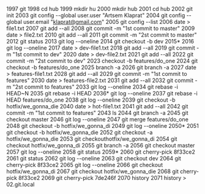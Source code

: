  1997  git
 1998  cd hub
 1999  mkdir hu
 2000  mkdir hub
 2001  cd hub
 2002  git init 
 2003  git config --global user.user "Artsem Klaprat"
 2004  git config --global user.email "klaprat@gmail.com"
 2005  git config --list
 2006  date > file1.txt
 2007  git add --all 
 2008  git commit -m "1st commit to master"
 2009  date > file2.txt
 2010  git add --all 
 2011  git commit -m "2st commit to master"
 2012  git status 
 2013  git log --oneline 
 2014  git checkout -b dev
 2015* 
 2016  git log --oneline 
 2017  date > dev-file1.txt
 2018  git add --all
 2019  git commit -m "1st commit to dev"
 2020  date > dev-file2.txt
 2021  git add --all
 2022  git commit -m "2st commit to dev"
 2023  checkout -b features/do_one
 2024  git checkout -b features/do_one
 2025  branch -a
 2026  git branch -a
 2027  date > features-file1.txt
 2028  git add --all
 2029  git commit -m "1st commit to features"
 2030  date > features-file2.txt
 2031  git add --all
 2032  git commit -m "2st commit to features"
 2033  git log --oneline 
 2034  git rebase -i HEAD~N
 2035  git rebase -i HEAD
 2036* git log --oneline
 2037  git rebase -i HEAD features/do_one 
 2038  git log --oneline 
 2039  git checkout -b hotfix/we_gonna_die
 2040  date > hot-file1.txt
 2041  git add --all
 2042  git commit -m "1st commit to features"
 2043  ls
 2044  git branch -a
 2045  git checkout master
 2046  git log --oneline
 2047  git merge features/do_one
 2048  git checkout -b hotfix/we_gonna_di
 2049  git log --oneline
 2050* 
 2051  git checkout -b hotfix/we_gonna_die
 2052  git checkout -a hotfix/we_gonna_die
 2053  git checkouthotfix/we_gonna_di
 2054  git checkout hotfix/we_gonna_di
 2055  git branch -a
 2056  git checkout master
 2057  git log --oneline
 2058  git status 
 2059* 
 2060  git cherry-pick 8f33ce2
 2061  git status 
 2062  git log --oneline
 2063  git checkout dev
 2064  git cherry-pick 8f33ce2
 2065  git log --oneline
 2066  git checkout hotfix/we_gonna_di
 2067  git checkout hotfix/we_gonna_die
 2068  git cherry-pick 8f33ce2
 2069  git cherry-pick 7de246f
 2070  history 
 2071  history > 02.git.local
